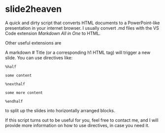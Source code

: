 # slide2heaven

A quick and dirty script that converts HTML documents to a PowerPoint-like presentation in your internet browser. I usually convert .md files with the VS Code extension *Markdown All in One* to HTML.

Other useful extensions are 

A markdown # Title (or a corresponding h1 HTML tag) will trigger a new slide. You can use directives like:

```
%half

some content

%nexthalf

some more content

%endhalf
```

to split up the slides into horizontally arranged blocks.

If this script turns out to be useful for you, feel free to contact me, and I will provide more information on how to use directives, in case you need it.